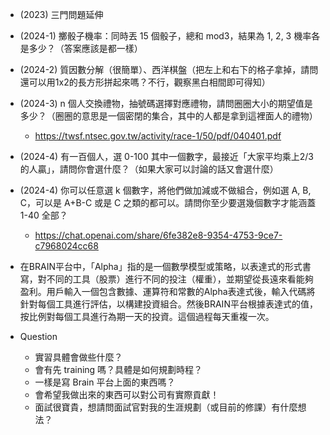 
* (2023) 三門問題延伸
* (2024-1) 擲骰子機率：同時丟 15 個骰子，總和 mod3，結果為 1, 2, 3 機率各是多少？（答案應該是都一樣）
* (2024-2) 質因數分解（很簡單）、西洋棋盤（把左上和右下的格子拿掉，請問還可以用1x2的長方形拼起來嗎？不行，觀察黑白相間即可得知）
* (2024-3) n 個人交換禮物，抽號碼選擇對應禮物，請問圈圈大小的期望值是多少？（圈圈的意思是一個密閉的集合，其中的人都是拿到這裡面人的禮物）
	* https://twsf.ntsec.gov.tw/activity/race-1/50/pdf/040401.pdf
* (2024-4) 有一百個人，選 0-100 其中一個數字，最接近「大家平均乘上2/3的人贏」，請問你會選什麼？（如果大家可以討論的話又會選什麼）
* (2024-4) 你可以任意選 k 個數字，將他們做加減或不做組合，例如選 A, B, C，可以是 A+B-C 或是 C 之類的都可以。請問你至少要選幾個數字才能涵蓋 1-40 全部？
	* https://chat.openai.com/share/6fe382e8-9354-4753-9ce7-c7968024cc68


* 在BRAIN平台中，「Alpha」指的是一個數學模型或策略，以表達式的形式書寫，對不同的工具（股票）進行不同的投注（權重），並期望從長遠來看能夠盈利。用戶輸入一個包含數據、運算符和常數的Alpha表達式後，輸入代碼將針對每個工具進行評估，以構建投資組合。然後BRAIN平台根據表達式的值，按比例對每個工具進行為期一天的投資。這個過程每天重複一次。
* Question
	* 實習具體會做些什麼？
	* 會有先 training 嗎？具體是如何規劃時程？
	* 一樣是寫 Brain 平台上面的東西嗎？
	* 會希望我做出來的東西可以對公司有實際貢獻！
	* 面試很寶貴，想請問面試官對我的生涯規劃（或目前的修課）有什麼想法？